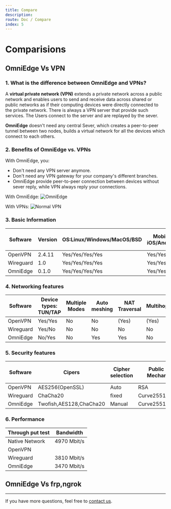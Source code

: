 ```yaml
---
title: Compare
description: 
route: Doc / Compare
index: 5
---
```


# Comparisions

## OmniEdge Vs VPN

### 1. What is the difference between OmniEdge and VPNs?

A **virtual private network (VPN)** extends a private network across a public network and enables users to send and receive data across shared or public networks as if their computing devices were directly connected to the private network. There is always a VPN server that provide such services. The Users connect to the server and are replayed by the sever. 

**OmniEdge** doesn't need any central Sever, which creates a peer-to-peer tunnel between two nodes, builds a virtual network for all the devices which connect to each others. 

### 2. Benefits of OmniEdge vs. VPNs

With OmniEdge, you: 

- Don't need any VPN server anymore.
- Don't need any VPN gateway for your company's different branches. 
- OmniEdge provide peer-to-peer connection between devices without sever reply, while VPN always reply your connections. 

With OmniEdge: 
![OmniEdge](/assets/OmniEdge-VPN.svg)

With VPNs: 
![Normal VPN](/assets/Legacy-VPN.svg)


### 3. Basic Information

|Software|Version|OS:Linux/Windows/MacOS/BSD|Mobile: iOS/Android |TV: Apple TV/Android TV|NAS OS: FreeNAS/Synology|Raspberry PI|
|---|---|---|---|---|---|---|
|OpenVPN|2.4.11|Yes/Yes/Yes/Yes|Yes/Yes|No/No|Yes/Yes|Yes|
|Wireguard|1.0|Yes/Yes/Yes/Yes|Yes/Yes|No/No|Yes/Yes|Yes|
|OmniEdge|0.1.0|Yes/Yes/Yes/Yes|Yes/Yes|No/Yes|Yes/Yes|Yes|


### 4. Networking features
|Software|Device types: TUN/TAP|Multiple Modes|Auto meshing|NAT Traversal|Multihops|Protocol|
|--|--|--|--|--|--|--|
|OpenVPN|Yes/Yes|No|No|(Yes)|(Yes)|UDP/TCP|
|Wireguard|Yes/No|No|No|No|No|UDP|
|OmniEdge|No/Yes|No|Yes|Yes|No|UDP|

### 5. Security features
|Software|Cipers|Cipher selection|Public key Mechanism|Certificates /Shared key|PFS|
|--|--|--|--|--|--|
|OpenVPN|AES256(OpenSSL)|Auto|RSA|Yes/No|Yes|
|Wireguard|ChaCha20|fixed|Curve25519,ECDH|Yes/No|Yes|
|OmniEdge|Twofish,AES128,ChaCha20|Manual|Curve25519|Yes/Yes/Yes|

### 6. Performance

|Through put test|Bandwidth|
|--|--|
|Native Network|4970 Mbit/s|
|OpenVPN||
|Wireguard|3810 Mbit/s|
|OmniEdge|3470 Mbit/s|


## OmniEdge Vs frp,ngrok

-----

If you have more questions, feel free to [contact us](mailto:support@omniedge.io).